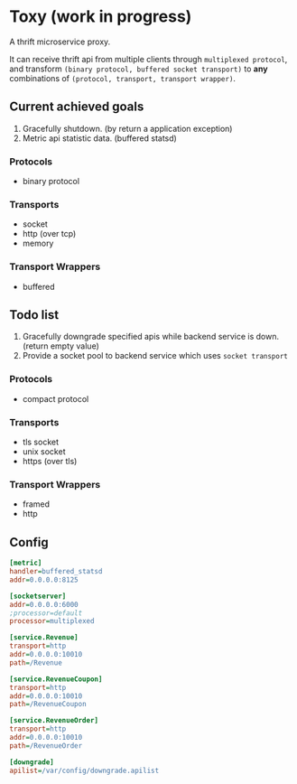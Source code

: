 # Toxy (work in progress)

A thrift microservice proxy.

It can receive thrift api from multiple clients through `multiplexed protocol`, and transform `(binary protocol, buffered socket transport)` to **any** combinations of `(protocol, transport, transport wrapper)`.

## Current achieved goals

1. Gracefully shutdown. (by return a application exception)
2. Metric api statistic data. (buffered statsd)

### Protocols

* binary protocol

### Transports

* socket
* http (over tcp)
* memory

### Transport Wrappers

* buffered

## Todo list

1. Gracefully downgrade specified apis while backend service is down. (return empty value)
2. Provide a socket pool to backend service which uses `socket transport`

### Protocols

* compact protocol

### Transports

* tls socket
* unix socket
* https (over tls)

### Transport Wrappers

* framed
* http

## Config

```ini
[metric]
handler=buffered_statsd
addr=0.0.0.0:8125

[socketserver]
addr=0.0.0.0:6000
;processor=default
processor=multiplexed

[service.Revenue]
transport=http
addr=0.0.0.0:10010
path=/Revenue

[service.RevenueCoupon]
transport=http
addr=0.0.0.0:10010
path=/RevenueCoupon

[service.RevenueOrder]
transport=http
addr=0.0.0.0:10010
path=/RevenueOrder

[downgrade]
apilist=/var/config/downgrade.apilist
```
